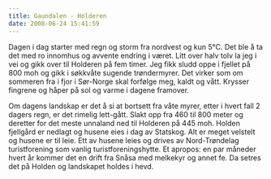 ```yaml
---
title: Gaundalen - Holderen
date: 2008-06-24 15:41:59
---
```


Dagen i dag starter med regn og storm fra nordvest og kun 5°C. Det ble å ta det med ro innomhus og avvente endring i været. Litt over halv tolv la jeg i vei og gikk over til Holderen på fem timer. Jeg fikk sludd oppe i fjellet på 800 moh og gikk i søkkvåte sugende trøndermyrer. Det virker som om sommeren fra i fjor i Sør-Norge skal forfølge meg, kaldt og vått. Krysser fingrene og håper på sol og varme i dagene framover.

Om dagens landskap er det å si at bortsett fra våte myrer, etter i hvert fall 2 dagers regn, er det rimelig lett-gått. Slakt opp fra 460 til 800 meter og deretter for det meste unnaland ned til Holderen på 445 moh. Holden fjellgård er nedlagt og husene eies i dag av Statskog. Alt er meget velstelt og husene er til leie. Ett av husene leies og drives av Nord-Trøndelag turistforening som vanlig turistforeningshytte. Et apropos: en par måneder hvert år kommer det en drift fra Snåsa med melkekyr og annet fe. Da setres det på Holden og landskapet holdes i hevd.
